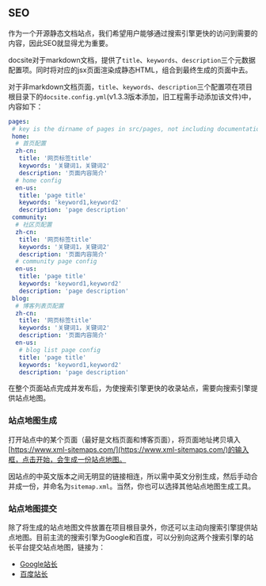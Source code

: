 ## SEO

作为一个开源静态文档站点，我们希望用户能够通过搜索引擎更快的访问到需要的内容，因此SEO就显得尤为重要。

docsite对于markdown文档，提供了`title`、`keywords`、`description`三个元数据配置项。同时将对应的jsx页面渲染成静态HTML，组合到最终生成的页面中去。

对于非markdown文档页面，`title`、`keywords`、`description`三个配置项在项目根目录下的`docsite.config.yml`(v1.3.3版本添加，旧工程需手动添加该文件)中，内容如下：
```yaml
pages:
 # key is the dirname of pages in src/pages, not including documentation and blogList that is related to markdown file
 home:
  # 首页配置
  zh-cn:
   title: '网页标签title'
   keywords: '关键词1，关键词2'
   description: '页面内容简介'
  # home config
  en-us:
   title: 'page title'
   keywords: 'keyword1,keyword2'
   description: 'page description'
 community:
  # 社区页配置
  zh-cn:
   title: '网页标签title'
   keywords: '关键词1，关键词2'
   description: '页面内容简介'
  # community page config
  en-us:
   title: 'page title'
   keywords: 'keyword1,keyword2'
   description: 'page description'
 blog:
  # 博客列表页配置
  zh-cn:
   title: '网页标签title'
   keywords: '关键词1，关键词2'
   description: '页面内容简介'
  en-us:
   # blog list page config
   title: 'page title'
   keywords: 'keyword1,keyword2'
   description: 'page description'
```

在整个页面站点完成并发布后，为使搜索引擎更快的收录站点，需要向搜索引擎提供站点地图。

### 站点地图生成

打开站点中的某个页面（最好是文档页面和博客页面），将页面地址拷贝填入[https://www.xml-sitemaps.com/](https://www.xml-sitemaps.com/)的输入框，点击开始，会生成一份站点地图。

因站点的中英文版本之间无明显的链接相连，所以需中英文分别生成，然后手动合并成一份，并命名为`sitemap.xml`。当然，你也可以选择其他站点地图生成工具。

### 站点地图提交

除了将生成的站点地图文件放置在项目根目录外，你还可以主动向搜索引擎提供站点地图。目前主流的搜索引擎为Google和百度，可以分别向这两个搜索引擎的站长平台提交站点地图，链接为：
+ [Google站长](https://www.google.com/webmasters/tools/home)
+ [百度站长](https://ziyuan.baidu.com/site/index)